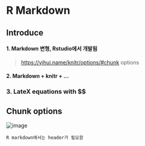 # R Markdown

## Introduce

#### 1. Markdown 변형, Rstudio에서 개발됨
  > https://yihui.name/knitr/options/#chunk options

#### 2. Markdown + knitr + ...

### 3. LateX equations with $$


## Chunk options
![image](https://user-images.githubusercontent.com/87646049/138608161-8ec9a0ad-e2e9-4f68-a188-3097bc800e9e.png)

    R markdown에서는 header가 필요함
